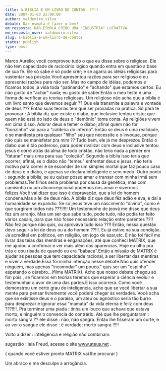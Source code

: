 ```yaml
---
title: A BIBLIA É UM LIVRO DE CONTOS  ??!!
date: 2007-01-03 22:00:00
author: valdemiro.silva
debate: Dar esmola é fazer o bem?
em_resposta: DAR ESMOLA CRIOU UMA "INDUSTRIA" LUCRATIVA
em_resposta_user: valdemiro.silva
slug: a-biblia-e-um-livro-de-contos
status: publish 
type: post
---
```


Marco Aurélio; você comprovou tudo o que eu disse sobre o religioso. Ele não tem capacidade de raciocínio lógico quando entra em questão a base de sua fé. Ele só sabe e só pode crêr; e se agarra as idéias religiosas para sustentar sua posição.Você apresentou razões para ser religioso e eu apresentei razões para não ser. Mas no campo de idéias, podemos e ficamos todos ,a vida toda "patinando" e "achando" que estamos certos. Eu não gosto de "achar" nada; eu gosto de saber.Então o meu teste é uma forma de verificar as teorias religiosas. Um religioso não acha que a bíblia é um livro santo que devemos seguir ?? Que ela transmite a palavra e vontade de deus ??? Então suas teorias tem que ser provadas na prática. Só para te provocar : A biblia diz que existe o diabo, que inclusive tentou cristo; que quem não está do lado de deus o "demônio" toma conta. As religiões vivem em cima disso. Adorar deus e temer o diabo; afinal quem não for "bonzinho" vai para a "caldeira do inferno". Então se deus é uma realidade, e se manifesta pra qualquer "filho" seu que necessite e o invoque, porque não quis se manisfetar pra mim ?? Tudo bem, ele já me desprezou.Então o diabo que é tão poderoso, para poder rivalizar com deus e inclusive tentou jesus e corre atrás da alma de todo cristão, não teria nada a perder em "faturar" mais uma para sua "coleção". Segundo a bíblia isso teria que ocorrer; afinal, se o diabo não "temeu" enfrentar deus e jesus, não teria motivo para correr e se esconder de um simples mortal que faz pouco caso de deus e o diabo, e apenas se declara inteligente e sem medo. Outro ponto : segundo a bíblia, se eu quiser posso amar e transar com minha irmã sem problemas.Ter filhos seria problema por causa da genética, mas com camisinha ou um aticoncepcional podemos nos amar e vivermos felizes.Você vai dizer que isso é depravação, que a lei do homem condena.Mas a lei de deus não. A biblia diz que deus fêz adão e eva, e daí a humanidade se expandiu. Se só jesus teve um nascimento "divino", como é que surgiram todos nós ???!!!!! Um testemunho de jeová me disse que deus fez um arranjo. Mas um ser que sabe tudo, pode tudo, não podia ter feito vários casais, para que não fosse necessário relação entre parentes ??!! Não fez porque não quis, ou aprovava tudo isso ??!! Então, nessa questão devo seguir a lei de deus ou a do homem ??!!!. Eu já estive na sua condição. Já acreditei em políticos, em religião, em jogo de azar,etc. E não foi fácil me livrar das teias das mentiras e enganações, até que conheci MATRIX, que me ajudou a confirmar e ver mais além das aparencias. Hoje eu olho pra trás e dou risada de quando eu era "babaca".Então a missão de MATRIX é ajudar as pessoas que tem capacidade racional, a ser libertar das mentiras e viver a verdade.Essa foi minha intenção nesse debate.Não quis ofender ninguém, mas apenas "incomodar" um pouco." quis ser um "espinho" espetando o cérebro...(filme MATRIX). Acho que nosso debate chegou ao fim pois , se ficarmos em teorias teremos que esperar a ciência evoluir e testemunhar a avor de uma das partes.E isso ocorrerá. Como você demonstrou um certo grau de inteligencia, acho que se você libertar a sua mente para pensar livremente você poderá chegar às verdades. Você acha que se existisse deus e o paraiso, um ateu ou agnóstico seria tão burro para desprezar e ignorar essa "mamata" da vida eterna e feliz com deus ???!!!!. Pra terminar uma piada : tinha um louco que achava que estava morto, e ninguém o convencia do contrário. Até que lhe perguntaram : morto sangra ?? ele disse : não, não sangra. Então lhe fisseram um corte, e ao ver o sangue ele disse : é verdade; morto sangra !!!!!  

Volto a dizer : inteligência e religião não combinam.  

sugestão : leia Freud, acesse o site www.ateus.net .  

( quando você estiver pronto MATRIX vai lhe procurar )  

Um abraço e me desculpe a arrogância.
